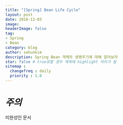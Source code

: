 ```yaml
---
title: "[Spring] Bean Life Cycle"
layout: post
date: 2018-12-03
image:
headerImage: false
tag:
- Spring
- Bean
category: blog
author: sehunkim
description: Spring Bean 객체의 생명주기에 대해 알아보자
star: false # true로할 경우 제목에 highlight 처리가 됨
sitemap :
  changefreq : daily
  priority : 1.0
---
```


# *주의*
<span class="evidence">미완성인 문서</span>
